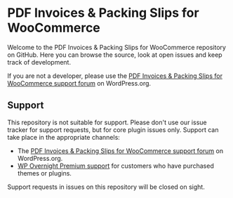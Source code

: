 # PDF Invoices & Packing Slips for WooCommerce
Welcome to the PDF Invoices & Packing Slips for WooCommerce repository on GitHub. Here you can browse the source, look at open issues and keep track of development.

If you are not a developer, please use the [PDF Invoices & Packing Slips for WooCommerce support forum](http://wordpress.org/support/plugin/woocommerce-pdf-invoices-packing-slips) on WordPress.org.

## Support
This repository is not suitable for support. Please don't use our issue tracker for support requests, but for core plugin issues only. Support can take place in the appropriate channels:

* The [PDF Invoices & Packing Slips for WooCommerce support forum](http://wordpress.org/support/plugin/woocommerce-pdf-invoices-packing-slips) on WordPress.org.
* [WP Overnight Premium support](https://wpovernight.com/contact/) for customers who have purchased themes or plugins.

Support requests in issues on this repository will be closed on sight.
